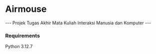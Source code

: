 # Airmouse
--- Projek Tugas Akhir Mata Kuliah Interaksi Manusia dan Komputer ---

### Requirements
Python 3.12.7

